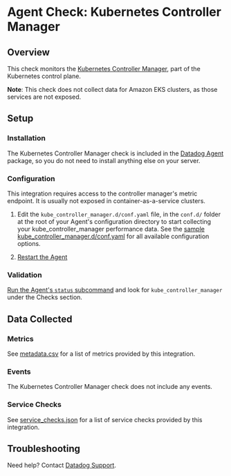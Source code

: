 # Agent Check: Kubernetes Controller Manager

## Overview

This check monitors the [Kubernetes Controller Manager][1], part of the Kubernetes control plane.

**Note**: This check does not collect data for Amazon EKS clusters, as those services are not exposed.

## Setup

### Installation

The Kubernetes Controller Manager check is included in the [Datadog Agent][2] package, so you do not
need to install anything else on your server.

### Configuration

This integration requires access to the controller manager's metric endpoint. It is usually not
exposed in container-as-a-service clusters.

1. Edit the `kube_controller_manager.d/conf.yaml` file, in the `conf.d/` folder at the root of your Agent's configuration directory to start collecting your kube_controller_manager performance data. See the [sample kube_controller_manager.d/conf.yaml][3] for all available configuration options.

2. [Restart the Agent][4]

### Validation

[Run the Agent's `status` subcommand][5] and look for `kube_controller_manager` under the Checks section.

## Data Collected

### Metrics

See [metadata.csv][6] for a list of metrics provided by this integration.

### Events

The Kubernetes Controller Manager check does not include any events.

### Service Checks

See [service_checks.json][7] for a list of service checks provided by this integration.

## Troubleshooting

Need help? Contact [Datadog Support][8].


[1]: https://kubernetes.io/docs/reference/command-line-tools-reference/kube-controller-manager
[2]: https://app.datadoghq.com/account/settings#agent
[3]: https://github.com/DataDog/integrations-core/blob/master/kube_controller_manager/datadog_checks/kube_controller_manager/data/conf.yaml.example
[4]: https://docs.datadoghq.com/agent/guide/agent-commands/#start-stop-and-restart-the-agent
[5]: https://docs.datadoghq.com/agent/guide/agent-commands/#agent-status-and-information
[6]: https://github.com/DataDog/integrations-core/blob/master/kube_controller_manager/metadata.csv
[7]: https://github.com/DataDog/integrations-core/blob/master/kube_controller_manager/assets/service_checks.json
[8]: https://docs.datadoghq.com/help/
